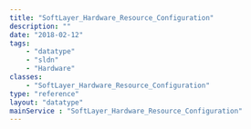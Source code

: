 ```yaml
---
title: "SoftLayer_Hardware_Resource_Configuration"
description: ""
date: "2018-02-12"
tags:
    - "datatype"
    - "sldn"
    - "Hardware"
classes:
    - "SoftLayer_Hardware_Resource_Configuration"
type: "reference"
layout: "datatype"
mainService : "SoftLayer_Hardware_Resource_Configuration"
---
```

